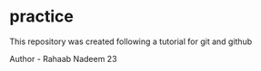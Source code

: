 # practice
<p>This repository was created following a tutorial for git and github</p>
<p>Author - Rahaab Nadeem 23</p>
